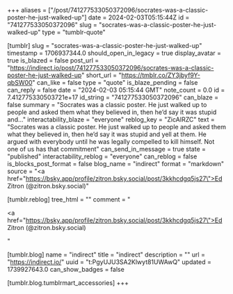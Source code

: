 +++
aliases = ["/post/741277533050372096/socrates-was-a-classic-poster-he-just-walked-up"]
date = 2024-02-03T05:15:44Z
id = "741277533050372096"
slug = "socrates-was-a-classic-poster-he-just-walked-up"
type = "tumblr-quote"

[tumblr]
slug = "socrates-was-a-classic-poster-he-just-walked-up"
timestamp = 1706937344.0
should_open_in_legacy = true
display_avatar = true
is_blazed = false
post_url = "https://indirect.io/post/741277533050372096/socrates-was-a-classic-poster-he-just-walked-up"
short_url = "https://tmblr.co/ZY3jbyf9Y-qbSW00"
can_like = false
type = "quote"
is_blaze_pending = false
can_reply = false
date = "2024-02-03 05:15:44 GMT"
note_count = 0.0
id = 7.412775330503721e+17
id_string = "741277533050372096"
can_blaze = false
summary = "Socrates was a classic poster. He just walked up to people and asked them what they believed in, then he’d say it was stupid and..."
interactability_blaze = "everyone"
reblog_key = "ZicAIRZC"
text = "Socrates was a classic poster. He just walked up to people and asked them what they believed in, then he’d say it was stupid and yell at them. He argued with everybody until he was legally compelled to kill himself. Not one of us has that commitment"
can_send_in_message = true
state = "published"
interactability_reblog = "everyone"
can_reblog = false
is_blocks_post_format = false
blog_name = "indirect"
format = "markdown"
source = "<a href=\"https://bsky.app/profile/zitron.bsky.social/post/3kkhcdgq5js27\">Ed Zitron (@zitron.bsky.social)</a>"

[tumblr.reblog]
tree_html = ""
comment = "<p><a href=\"https://bsky.app/profile/zitron.bsky.social/post/3kkhcdgq5js27\">Ed Zitron (@zitron.bsky.social)</a></p>"

[tumblr.blog]
name = "indirect"
title = "indirect"
description = ""
url = "https://indirect.io/"
uuid = "t:PgyUJU3SA2Klwyt81UWAwQ"
updated = 1739927643.0
can_show_badges = false

[tumblr.blog.tumblrmart_accessories]
+++
